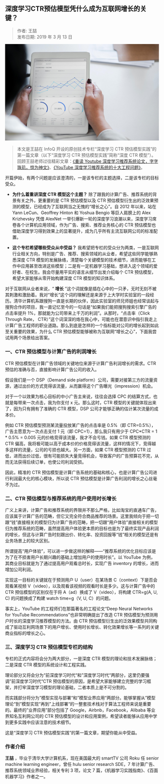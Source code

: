 ## 深度学习CTR预估模型凭什么成为互联网增长的关键？  

> 作者: 王喆 ​  
> 发布日期: 2019 年 3 月 13 日  

![image](images/1903-sdxxctrygmxpsmcwhlwzcdgj-0.jpeg)

> 本文是王喆在 InfoQ 开设的原创技术专栏“深度学习 CTR 预估模型实践”的第一篇文章（以下“深度学习 CTR 预估模型实践”简称“深度 CTR 模型”）。回顾王喆老师过往精彩文章：[《重读 Youtube 深度学习推荐系统论文，字字珠玑，惊为神文》](https://mp.weixin.qq.com/s?__biz=MzU1NDA4NjU2MA==&mid=2247494669&idx=2&sn=b1ca666f647373b0de4be5da388e53bc&chksm=fbea55c2cc9ddcd4f909dd2ea65102d9e0637857dac813d35f71229d0c897a435077c987418f&scene=27#wechat_redirect)、[《YouTube 深度学习推荐系统的十大工程问题》](https://www.infoq.cn/article/SrjcfW5GrTwdrJ_8XFB7)。

开篇伊始，有两个问题是应该澄清的，一是该专栏的主题选择，二是该专栏的目标受众。

* **为什么着重讲深度 CTR 模型这个主题？** 除了跟我的计算广告、推荐系统的背景有关之外，更重要的是 CTR 预估模型以及 CTR 预估模型衍生出的泛效果预测的模型，已经成为了互联网当之无愧的“增长之心”。自 2012 年以来，站在 Yann LeCun、Geoffrey Hinton 和 Yoshua Bengio 等巨人肩膀上的 Alex Krizhevsky 凭借 AlexNet 一举引爆新一轮的深度学习浪潮以来，深度学习席卷各个计算机应用领域，作为广告、搜索、推荐业务核心的 CTR 预估模型也借助深度学习得到效果上的显著提升，成为几乎所有主流互联网公司的标准配置。

* **这个专栏希望哪些受众从中受益？** 我希望把专栏的受众分为两类，一是互联网行业相关方向，特别是广告、推荐、搜索领域的从业者，希望这些同学能够熟悉深度 CTR 模型的发展脉络，清楚每个关键模型的技术细节，进而能够在工作中应用甚至改进这些模型；二是有一定机器学习基础，想进入这个领域的爱好者、在校生。我会尽量用平实的语言从细节出发介绍每个 CTR 预估模型，希望大家能够从零开始构建深度 CTR 模型的知识体系。

对于互联网从业者来说，“ **增长** ”这个词就像是插在心中的一只矛，无时无刻不被其刺激和激励着。我对“增长”这个词的理解还是来源于上大学时实验室的一段经历。清华计算机系跟搜狗一直是长期的伙伴，因此实验室的师兄师姐也经常谈起与搜狗合作的项目，我一直记忆至今的一句话是“如果我们能把搜狗搜索引擎广告的点击率提升 1%，那就能为公司带来上千万的利润”。从那时，“点击率（Click Through Rate， CTR）”这个词深深的烙在我心中，可能也在潜意识中指引我走上计算广告工程师的职业道路。那么到底是怎样的一个指标能对公司的增长起到如此至关重要的效果，为什么 CTR 预估模型能够被称为互联网“增长之心”，下面我尝试用两个场景给出答案。

### 一、CTR 预估模型与计算广告的利润增长

CTR 预估模型在计算广告领域的关键地位来源于计算广告利润增长的需求。CTR 预估的准确与否，直接影响计算广告公司的收入。

假设我们是一个 DSP（Demand side platform）公司，需要对接第三方的流量资源，通过出价的方式竞得该流量，从而赢得这个广告曝光（impression）机会。

对于一个以效果为核心目标的中小广告主来说，往往会选择 CPC 的结算方式，也就是每带来一次点击，我为你支付 x 元。那么这时，CTR 模型的关键就体现出来了，因为只有拥有了准确的 CTR 模型，DSP 公司才能够正确的估计某次流量的成本价。

例如 CTR 预估模型预测某流量投放某广告的点击率是 0.5%（即 CTR=0.5%），广告主愿意为一次点击支付 1 元（即 CPC=1），那么我只有用少于 CPC\*CTR = 1 \* 0.5% = 0.005 元的价格竞得该流量，我才不会亏钱。如果 CTR 模型预测的 CTR 偏高，我将极可能以高于成本价的价格竞得该流量，这样的情况下，竞得越多这样的流量，公司的亏损也越大。另一方面，如果 CTR 模型预测的 CTR 过低，进而出价过低，很有可能损失大量竞得机会，导致客户的广告预算花不完，从而无法获得后续订单，也使公司利润受损。

因此，精准的 CTR 预估模型是计算广告系统的基础和核心，也是计算广告公司进行利润最大化的核心模块，所以说 CTR 预估模型是计算广告利润的增长之心丝毫不为过。

### 二、CTR 预估模型与推荐系统的用户使用时长增长

广义上来讲，计算广告和推荐系统的界限并不那么严格，比如淘宝的直通车广告，应该属于计算广告的范畴，但它又完全符合商品推荐的场景。这里我倾向于把一切跟“钱”直接相关的模型归为计算广告的范畴，把一切跟“用户体验”直接相关的模型归为推荐系统的范畴，虽然提高用户体验更本质的目标也是为了最终实现产品利润的增长，但这与计算广告时刻跟出价、转化率、投资回报等“钱”相关的模型还是有业务场景上的较大区别。

所谓提高“用户体验”，可以进一步做这样的解释——“推荐系统的优化目标应该是为了在不损害用户长期兴趣的基础上增加用户的使用时长”。以 YouTube 为例，其商业目标就是为了通过提高用户观看总时长，实现广告 inventory 的增长，进而增加公司利润。

实现这一目标的关键就在于预测用户 U（user）在某场景 C（context）下是否会观看某视频 V（video），以及观看该视频的观看时长是多少。这与计算广告中的 CTR 预估模型的区别仅在于将 A（ad）换成了 V（video），将构建 CTR=g\(A, U, C\) 的问题换成了构建 watch time=g（V, U, C）的问题。

事实上，YouTube 的工程师们在那篇著名的工程论文“Deep Neural Networks for YouTube Recommendations”也非常明确提出了改造 CTR 预估模型为预测用户时长的深度学习推荐模型的方法。由 CTR 预估模型衍生出的泛效果模型共同构成了驱动互利网场景下的用户增长、使用时长增长、转化效果增长等一系列的关键商业指标的增长之心。

### 三、深度学习 CTR 预估模型专栏的结构

专栏的正式内容将会分为两大部分，一是深度 CTR 模型的理论和技术发展脉络；二是深度 CTR 模型的系统设计和工程实践。

理论部分又将会分为“前深度学习时代“和”深度学习时代“两部分，这里仍要强调”前深度学习时代“CTR 预估模型的原因，是希望大家能够建立完整的学习框架，并打牢深度学习模型的理论基础，二者本质上是不可分割的。

而实践部分将分为”模型实现与部署“和”模型业界应用“两部分。能够掌握从”模型理论“到”模型实现“再到”上线部署“的一整套技术栈对于算法工程师来说是重要的。最终的”业界应用”部分包括了 Google，Airbnb，Facebook，Alibaba 等业界知名互利网公司的 CTR 预估模型的设计和应用案例，希望读者能够从应用中学到更多实践中应该注意的技术细节。

这是“深度学习 CTR 预估模型实践”的第一篇文章，期望你能从中受益。

### 作者介绍

**王喆** ，毕业于清华大学计算机系，现在美国最大的 smartTV 公司 Roku 任 senior machine learning engineer，曾任 hulu senior research SDE，7 年计算广告、推荐系统领域业界经验，相关专利 3 项，论文 7 篇，《机器学习实践指南》、《百面机器学习》作者之一。
